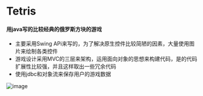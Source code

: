 # Tetris

#### 用java写的比较经典的俄罗斯方块的游戏

- 主要采用Swing APi来写的，为了解决原生控件比较简陋的因素，大量使用图片来绘制各类控件
- 游戏设计采用MVC的三层来架构，运用面向对象的思想来构建代码，是的代码扩展性比较强，并且这样取出一些冗余代码
-  使用jdbc和对象流来保存用户的游戏数据


![image](http://ohazfcl3s.bkt.clouddn.com/Tetris.gif)
